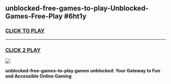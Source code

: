 
## unblocked-free-games-to-play-Unblocked-Games-Free-Play #6ht1y
<h3>
<a href="https://us.freeplayer.one?title=unblocked-free-games-to-play&ref=9M">CLICK TO PLAY</a></h3>
<hr>

<h3>
<a href="https://us.freeplayer.one?title=unblocked-free-games-to-play&ref=9M">CLICK 2 PLAY</a>
  
</h3>

<a href="https://us.freeplayer.one?title=unblocked-free-games-to-play&ref=9M"><img src="https://clearcache.store/games.png"></a>


**unblocked-free-games-to-play games unblocked: Your Gateway to Fun and Accessible Online Gaming**
